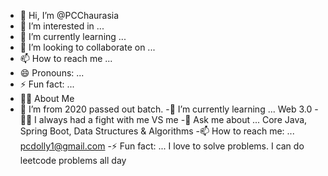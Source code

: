 - 👋 Hi, I’m @PCChaurasia
- 👀 I’m interested in ...
- 🌱 I’m currently learning ...
- 💞️ I’m looking to collaborate on ...
- 📫 How to reach me ...
- 😄 Pronouns: ...
- ⚡ Fun fact: ...
- 🙋‍♂️ About Me
- 🔭 I’m from 2020 passed out batch.
-🌱 I’m currently learning ... Web 3.0
-👊🤜 I always had a fight with me VS me
-💬 Ask me about ... Core Java, Spring Boot, Data Structures & Algorithms 
-📫 How to reach me: ... pcdolly1@gmail.com
-⚡ Fun fact: ... I love to solve problems. I can do leetcode problems all day

<!---
PCChaurasia/PCChaurasia is a ✨ special ✨ repository because its `README.md` (this file) appears on your GitHub profile.
You can click the Preview link to take a look at your changes.
--->
